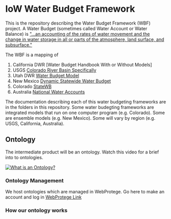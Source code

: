 # IoW Water Budget Framework

This is the repository describing the Water Budget Framework (WBF) project. A Water Budget (sometimes called Water Account or Water Balance) is ["...an accounting of the rates of water movement and the change in water storage in all or parts of the atmosphere, land surface, and subsurface."](https://water.usgs.gov/watercensus/AdHocComm/Background/WaterBudgets-FoundationsforEffectiveWater-ResourcesandEnvironmentalManagement.pdf)

The WBF is a mapping of

1. California DWR [Water Budget Handbook With or Without Models]
2. USGS [Colorado River Basin Specifically](https://www.usgs.gov/mission-areas/water-resources/science/colorado-river-basin-focus-area-study?qt-science_center_objects=0#qt-science_center_objects)
3. Utah DWR [Water Budget Model](https://www.westernstateswater.org/utah-division-of-water-resources-water-budget-program-methods-description/)
4. New Mexico [Dynamic Statewide Water Budget](https://nmwrri.nmsu.edu/new-mexico-dynamic-statewide-water-budget/)
5. Colorado [StateWB](https://www.colorado.gov/pacific/cdss/statewb)
6. Australia [National Water Accounts](http://www.bom.gov.au/water/nwa/2018/)

The documentation describing each of this water budgeting frameworks are in the folders in this repository. Some water budegting frameworks are integrated models that run on one computer program (e.g. Colorado). Some are ensemble models (e.g. New Mexico). Some will vary by region (e.g. USGS, California, Australia).

## Ontology

The intermediate product will be an ontology. Watch this video for a brief into to ontologies.

[![What is an Ontology?](https://i.ytimg.com/vi/jfUPLuPL3Ho/hqdefault.jpg)](https://www.youtube.com/watch?v=jfUPLuPL3Ho-Y "What is an Ontology")

### Ontology Management
We host ontologies which are managed in WebProtege. Go here to make an account and log in [WebProtege Link](https://webprotege.stanford.edu)


### How our ontology works
